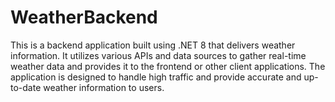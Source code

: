 # WeatherBackend
This is a backend application built using .NET 8 that delivers weather information. It utilizes various APIs and data sources to gather real-time weather data and provides it to the frontend or other client applications. The application is designed to handle high traffic and provide accurate and up-to-date weather information to users.
